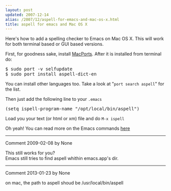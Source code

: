 ```yaml
---
layout: post
updated: 2007-12-14
alias: /2007/12/aspell-for-emacs-and-mac-os-x.html
title: aspell for emacs and Mac OS X
---
```

<p>Here's how to add a spelling checker to Emacs on Mac OS X.  This will work for both terminal based or GUI based versions.</p>

<p>First, for goodness sake, install <a href="http://www.macports.org/">MacPorts</a>.  After it is installed from terminal do:
</p>
<pre>
$ sudo port -v selfupdate
$ sudo port install aspell-dict-en
</pre>

<p> You can install other languages too.  Take a look at "<code>port search aspell</code>" for the list.</p>

<p> Then just add the following line to your <code>.emacs</code></p>

<pre>
(setq ispell-program-name "/opt/local/bin/aspell")
</pre>

<p>Load you your text (or html or xm) file and do <code>M-x ispell</code></p>
<p>Oh yeah!   You can read more on the Emacs commands <a href="http://www.gnu.org/software/emacs/manual/html_node/emacs/Spelling.html#Spelling">here</a></p>

*****
Comment 2009-02-08 by None

This still works for you?<BR/>Emacs still tries to find aspell whithin emacs.app's dir.


*****
Comment 2013-01-23 by None

on mac, the path to aspell shoud be /usr/local/bin/aspell
